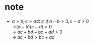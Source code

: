 # note

* $a > b, c > d$のとき$a - b > 0, c - d > 0$  
  →$(a - b)(c - d) > 0$  
  → $ac + bd - bc - ad > 0$  
  → $ac + bd > bc + ad$